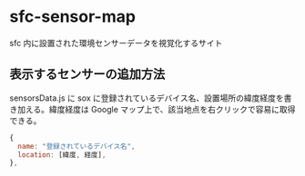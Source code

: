 # sfc-sensor-map

sfc 内に設置された環境センサーデータを視覚化するサイト

## 表示するセンサーの追加方法

sensorsData.js に sox に登録されているデバイス名、設置場所の緯度経度を書き加える。緯度経度は Google マップ上で、該当地点を右クリックで容易に取得できる。

```js
{
  name: "登録されているデバイス名",
  location: [緯度, 経度],
},
```
